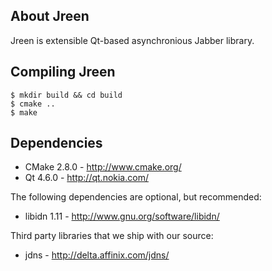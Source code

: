 About Jreen
-----------

Jreen is extensible Qt-based asynchronious Jabber library.

Compiling Jreen
---------------

    $ mkdir build && cd build
    $ cmake ..
    $ make

Dependencies
------------

* CMake 2.8.0 - http://www.cmake.org/
* Qt 4.6.0 - http://qt.nokia.com/

The following dependencies are optional, but recommended:

* libidn 1.11 - http://www.gnu.org/software/libidn/

Third party libraries that we ship with our source:

* jdns - http://delta.affinix.com/jdns/
